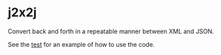 # j2x2j
Convert back and forth in a repeatable manner between XML and JSON.

See the [test](src/test/java/j2x2j/ConversionTest.java) for an example of how to use the code.
